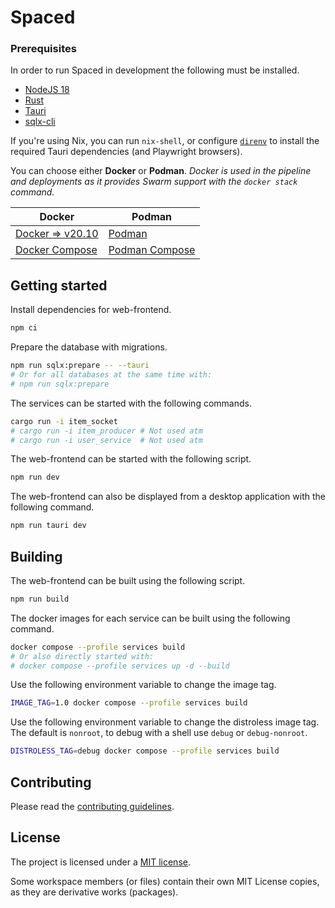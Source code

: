 # Spaced

### Prerequisites

In order to run Spaced in development the following must be installed.

- [NodeJS 18](https://nodejs.org/)
- [Rust](https://www.rust-lang.org/learn/get-started)
- [Tauri](https://tauri.app/v1/guides/getting-started/prerequisites)
- [sqlx-cli](https://github.com/launchbadge/sqlx/blob/HEAD/sqlx-cli/README.md#install)

If you're using Nix, you can run `nix-shell`, or configure [`direnv`](https://nixos.wiki/wiki/Development_environment_with_nix-shell#direnv) to install
the required Tauri dependencies (and Playwright browsers).

You can choose either **Docker** or **Podman**. _Docker is used in the pipeline and deployments as it provides Swarm support with the `docker stack` command._

| Docker                                            | Podman                                                         |
| ------------------------------------------------- | -------------------------------------------------------------- |
| [Docker => v20.10](https://docker.com/)           | [Podman](https://podman.io)                                    |
| [Docker Compose](https://docs.docker.com/compose) | [Podman Compose](https://github.com/containers/podman-compose) |

<!-- - Protoc -->

## Getting started

Install dependencies for web-frontend.

```sh
npm ci
```

Prepare the database with migrations.

```sh
npm run sqlx:prepare -- --tauri
# Or for all databases at the same time with:
# npm run sqlx:prepare
```

The services can be started with the following commands.

```sh
cargo run -i item_socket
# cargo run -i item_producer # Not used atm
# cargo run -i user_service  # Not used atm
```

The web-frontend can be started with the following script.

```sh
npm run dev
```

The web-frontend can also be displayed from a desktop application with the following command.

```sh
npm run tauri dev
```

<!--
The project requires at least a PostgreSQL database to be run and uses RabbitMQ as message broker. Both can be started using docker compose.

```sh
docker compose up -d
``` -->

## Building

The web-frontend can be built using the following script.

```sh
npm run build
```

The docker images for each service can be built using the following command.

```sh
docker compose --profile services build
# Or also directly started with:
# docker compose --profile services up -d --build
```

Use the following environment variable to change the image tag.

```sh
IMAGE_TAG=1.0 docker compose --profile services build
```

Use the following environment variable to change the distroless image tag. The default is `nonroot`, to debug with a shell use `debug` or `debug-nonroot`.

```sh
DISTROLESS_TAG=debug docker compose --profile services build
```

## Contributing

Please read the [contributing guidelines](CONTRIBUTING.md).

## License

The project is licensed under a [MIT license](LICENSE).

Some workspace members (or files) contain their own MIT License copies, as they are derivative works (packages).
